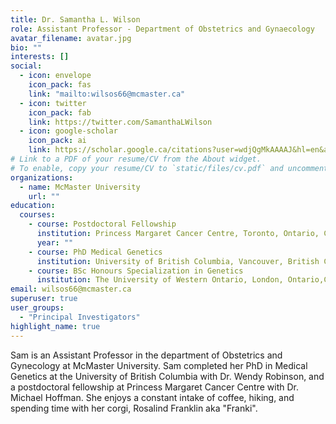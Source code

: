 ```yaml
---
title: Dr. Samantha L. Wilson
role: Assistant Professor - Department of Obstetrics and Gynaecology
avatar_filename: avatar.jpg
bio: ""
interests: []
social:
  - icon: envelope
    icon_pack: fas
    link: "mailto:wilsos66@mcmaster.ca"
  - icon: twitter
    icon_pack: fab
    link: https://twitter.com/SamanthaLWilson
  - icon: google-scholar
    icon_pack: ai
    link: https://scholar.google.ca/citations?user=wdjQgMkAAAAJ&hl=en&authuser=1
# Link to a PDF of your resume/CV from the About widget.
# To enable, copy your resume/CV to `static/files/cv.pdf` and uncomment the lines below.
organizations:
  - name: McMaster University
    url: ""
education:
  courses:
    - course: Postdoctoral Fellowship
      institution: Princess Margaret Cancer Centre, Toronto, Ontario, Canada
      year: ""
    - course: PhD Medical Genetics
      institution: University of British Columbia, Vancouver, British Columbia, Canada
    - course: BSc Honours Specialization in Genetics
      institution: The University of Western Ontario, London, Ontario,Canada
email: wilsos66@mcmaster.ca
superuser: true
user_groups:
  - "Principal Investigators"
highlight_name: true
---
```

Sam is an Assistant Professor in the department of Obstetrics and Gynecology at McMaster University. Sam completed her PhD in Medical Genetics at the University of British Columbia with Dr. Wendy Robinson, and a postdoctoral fellowship at Princess Margaret Cancer Centre with Dr. Michael Hoffman. She enjoys a constant intake of coffee, hiking, and spending time with her corgi, Rosalind Franklin aka "Franki".
